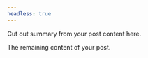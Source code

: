 ```yaml
---
headless: true
---
```


Cut out summary from your post content here.

<!--more-->

The remaining content of your post.

